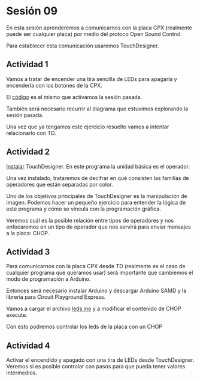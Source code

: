 # Sesión 09

En esta sesión aprenderemos a comunicarnos con la placa CPX (realmente puede ser cualquier placa) por medio del protoco Open Sound Control. 

Para establecer esta comunicación usaremos TouchDesigner.

## Actividad 1

Vamos a tratar de encender una tira sencilla de LEDs para apagarla y encenderla con los botones de la CPX. 

El [código](../s08/tiraLEDdosCables/tiraLEDdosCables.py) es el mismo que activamos la sesión pasada. 

También será necesario recurrir al diagrama que estuvimos explorando la sesión pasada. 

Una vez que ya tengamos este ejercicio resuelto vamos a intentar relacionarlo con TD. 

## Actividad 2

[Instalar](https://derivative.ca/download) TouchDesigner. En este programa la unidad básica es el operador. 

Una vez instalado, trataremos de decifrar en qué consisten las familias de operadores que están separadas por color. 

Uno de los objetivos principales de TouchDesigner es la manipulación de imagen. Podemos hacer un pequeño ejercicio para entender la lógica de este programa y cómo se vincula con la programación gráfica. 

Veremos cuál es la posible relación entre tipos de operadores y nos enfocaremos en un tipo de operador que nos servirá para enviar mensajes a la placa: CHOP. 

## Actividad 3

Para comunicarnos con la placa CPX desde TD (realmente es el caso de cualquier programa que queramos usar) será importante que cambiemos el modo de programación a Arduino. 

Entonces será necesario instalar Arduino y descargar Arduino SAMD y la librería para Circuit Playground Express. 

Vamos a cargar el archivo [leds.ino](./arduinoYTD/leds.ino) y a modificar el contenido de CHOP execute. 

Con esto podremos controlar los leds de la placa con un CHOP

## Actividad 4

Activar el encendido y apagado con una tira de LEDs desde TouchDesigner. Veremos si es posible controlar con pasos para que pueda tener valores intermedios. 

